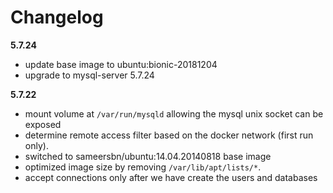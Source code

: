 # Changelog

**5.7.24**
- update base image to ubuntu:bionic-20181204
- upgrade to mysql-server 5.7.24

**5.7.22**
- mount volume at `/var/run/mysqld` allowing the mysql unix socket can be exposed
- determine remote access filter based on the docker network (first run only).
- switched to sameersbn/ubuntu:14.04.20140818 base image
- optimized image size by removing `/var/lib/apt/lists/*`.
- accept connections only after we have create the users and databases
